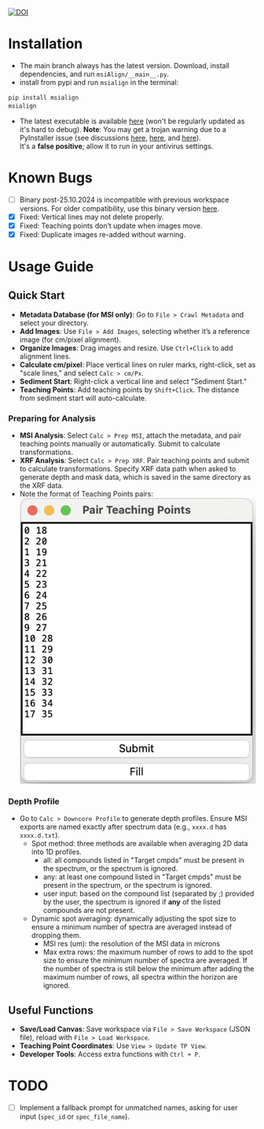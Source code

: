 [![DOI](https://zenodo.org/badge/764066001.svg)](https://doi.org/10.5281/zenodo.15039621)

# Installation

- The main branch always has the latest version. Download, install dependencies, and run `msiAlign/__main__.py`.
- install from pypi and run `msialign` in the terminal:
```bash
pip install msialign
msialign
```
- The latest executable is available [here](https://github.com/weimin-liu/msiAlign/releases/latest) (won't be regularly updated as it's hard to debug).
  **Note**: You may get a trojan warning due to a PyInstaller issue (see discussions 
  [here](https://stackoverflow.com/questions/43777106/program-made-with-pyinstaller-now-seen-as-a-trojan-horse-by-avg), 
  [here](https://stackoverflow.com/questions/64788656/exe-file-made-with-pyinstaller-being-reported-as-a-virus-threat-by-windows-defen), 
  and [here](https://github.com/pyinstaller/pyinstaller/issues/5854)).  
  It's a **false positive**; allow it to run in your antivirus settings.

# Known Bugs

- [ ] Binary post-25.10.2024 is incompatible with previous workspace versions. For older compatibility, use this binary version [here](https://github.com/weimin-liu/msiAlign/releases/tag/v1.0.2).
- [x] Fixed: Vertical lines may not delete properly.
- [x] Fixed: Teaching points don’t update when images move.
- [x] Fixed: Duplicate images re-added without warning.

# Usage Guide

## Quick Start

- **Metadata Database (for MSI only)**: Go to `File > Crawl Metadata` and select your directory.
- **Add Images**: Use `File > Add Images`, selecting whether it’s a reference image (for cm/pixel alignment).
- **Organize Images**: Drag images and resize. Use `Ctrl+Click` to add alignment lines.
- **Calculate cm/pixel**: Place vertical lines on ruler marks, right-click, set as "scale lines," and select `Calc > cm/Px`.
- **Sediment Start**: Right-click a vertical line and select "Sediment Start."
- **Teaching Points**: Add teaching points by `Shift+Click`. The distance from sediment start will auto-calculate.

### Preparing for Analysis
- **MSI Analysis**: Select `Calc > Prep MSI`, attach the metadata, and pair teaching points manually or automatically. Submit to calculate transformations.
- **XRF Analysis**: Select `Calc > Prep XRF`. Pair teaching points and submit to calculate transformations. Specify XRF data path when asked to generate depth and mask data, which is saved in the same directory as the XRF data.
- Note the format of Teaching Points pairs: ![TP Pair Format](./imgs/Screenshot%202024-03-14%20at%2014.21.28.png)

### Depth Profile
- Go to `Calc > Downcore Profile` to generate depth profiles. Ensure MSI exports are named exactly after spectrum data (e.g., `xxxx.d` has `xxxx.d.txt`).
  - Spot method: three methods are available when averaging 2D data into 1D profiles.
    - all: all compounds listed in "Target cmpds" must be present in the spectrum, or the spectrum is ignored.
    - any: at least one compound listed in "Target cmpds" must be present in the spectrum, or the spectrum is ignored.
    - user input: based on the compound list (separated by ;) provided by the user, the spectrum is ignored if **any** of the listed compounds are not present.
  - Dynamic spot averaging: dynamically adjusting the spot size to ensure a minimum number of spectra are averaged instead of dropping them.
    - MSI res (um): the resolution of the MSI data in microns
    - Max extra rows: the maximum number of rows to add to the spot size to ensure the minimum number of spectra are averaged. If the number of spectra is still below the minimum after adding the maximum number of rows, all spectra within the horizon are ignored.

## Useful Functions
- **Save/Load Canvas**: Save workspace via `File > Save Workspace` (JSON file), reload with `File > Load Workspace`.
- **Teaching Point Coordinates**: Use `View > Update TP View`.
- **Developer Tools**: Access extra functions with `Ctrl + P`.

# TODO

- [ ] Implement a fallback prompt for unmatched names, asking for user input (`spec_id` or `spec_file_name`). 
